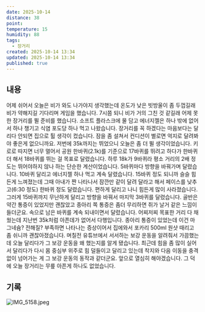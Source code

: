 ```yaml
---
date: 2025-10-14
distance: 38
point:
temperature: 15
humidity: 88
tags:
  - 장거리
created: 2025-10-14 13:34
updated: 2025-10-14 13:34
published: true
---
```

## 내용
어제 쉬어서 오늘은 비가 와도 나가야지 생각했는데 온도가 낮은 빗방울이 좀 두껍길래 비가 약해지길 기다리며 게임을 했습니다. 7시쯤 되니 비가 거의 그친 것 같길래 어제 못한 장거리를 뛸 준비를 했습니다. 소프트 플라스크에 물 담고 에너지젤은 하나 밖에 없어서 하나 챙기고 식염 포도당 하나 먹고 나왔습니다. 
장거리를 꼭 하겠다는 마음보다는 달리다 안되면 집으로 튈 생각이 컸습니다. 잠을 좀 설쳐서 컨디션이 별로면 억지로 달려봐야 좋은게 없으니까요.
저번에 35k까지는 뛰었으니 오늘은 좀 더 뛸 생각이었습니다. 키로로 따지면 너무 멀어서 공원 한바퀴(2.1k)를 기준으로 17바퀴를 뛰려고 하다가 한바퀴 더 해서 18바퀴를 뛰는 걸 목표로 달렸습니다. 하루 18k가 9바퀴라 평소 거리의 2배 정도는 뛰어야하지 않나 하는 단순한 계산이었습니다.
5바퀴마다 방향을 바꿔가며 달렸습니다. 10바퀴 달리고 에너지젤 하나 먹고 계속 달렸습니다. 15바퀴 정도 되니까 슬슬 힘든게 느껴졌는데 그때 아내가 짠 나타나서 잠깐만 같이 달려 달라고 해서 페이스를 낮추고(6:30 정도) 한바퀴 정도 달렸습니다. 편하게 달리고 나니 힘든게 많이 사라졌습니다. 그러게 15바퀴까지 무난하게 달리고 방향을 바꿔서 마지막 3바퀴를 달렸습니다. 골반은 약간 통증이 있었지만 괜찮았고 종아리 쪽 통증은 좀더 무리하면 쥐가 날거 같은 느낌이 들더군요. 속으로 남은 바퀴를 계속 되내이면서 달렸습니다. 어찌저찌 목표한 거리 다 채웠는데 지난번 35k처럼 아픈데가 없어서 다행입니다. 종아리 통증이 있었는데 이건 마그네슘? 전해질? 부족하면 나타나는 증상이어서 집에와서 포카리 500ml 원샷 때리고 좀 쉬니까 괜찮아졌습니다.
며칠전 유튜브에서 서서하는 보강 운동을 알려줘서 가끔했는데 오늘 달리다가 그 보강 운동을 왜 했는지를 알게 됐습니다. 최근데 힘을 좀 많이 실어서 달리다가 다시 몸 중심부 위주로 힘 덜들이고 달리고 있는데 착지와 다음 이동을 충격없이 넘어가는 게 그 보강 운동의 동작과 같더군요. 앞으로 열심히 해야겠습니다. 그 덕에 오늘 장거리는 무릎 아픈게 하나도 없었습니다.

## 기록
![IMG_5158.jpeg](/posts/IMG_5158.jpeg)

